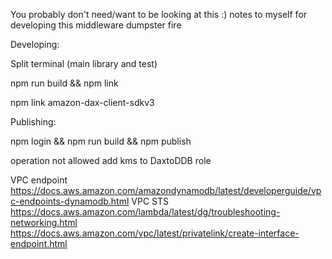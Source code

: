 You probably don't need/want to be looking at this :) notes to myself for developing this middleware dumpster fire


Developing:

Split terminal (main library and test)

npm run build && npm link

npm link amazon-dax-client-sdkv3

Publishing:

npm login && npm run build && npm publish

operation not allowed add kms to DaxtoDDB role

VPC endpoint https://docs.aws.amazon.com/amazondynamodb/latest/developerguide/vpc-endpoints-dynamodb.html
VPC STS https://docs.aws.amazon.com/lambda/latest/dg/troubleshooting-networking.html
https://docs.aws.amazon.com/vpc/latest/privatelink/create-interface-endpoint.html